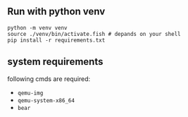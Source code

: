 ## Run with python venv

```shell
python -m venv venv
source ./venv/bin/activate.fish # depands on your shell
pip install -r requirements.txt
```


## system requirements

following cmds are required:
- `qemu-img`
- `qemu-system-x86_64`
- `bear`